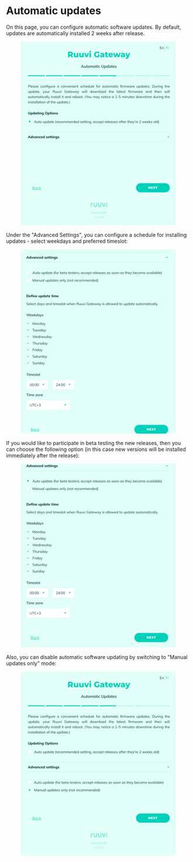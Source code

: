 # Automatic updates

On this page, you can configure automatic software updates. By default, updates are automatically installed 2 weeks after release.

<figure><img src="../../.gitbook/assets/image (21).png" alt=""><figcaption></figcaption></figure>

Under the "Advanced Settings", you can configure a schedule for installing updates - select weekdays and preferred timeslot:

<figure><img src="../../.gitbook/assets/image (15) (1).png" alt=""><figcaption></figcaption></figure>

If you would like to participate in beta testing the new releases, then you can choose the following option (in this case new versions will be installed immediately after the release):

<figure><img src="../../.gitbook/assets/image (27).png" alt=""><figcaption></figcaption></figure>

Also, you can disable automatic software updating by switching to "Manual updates only" mode:

<figure><img src="../../.gitbook/assets/image (45).png" alt=""><figcaption></figcaption></figure>
